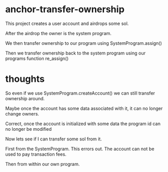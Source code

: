 # anchor-transfer-ownership

This project creates a user account and airdrops some sol. 

After the airdrop the owner is the system program.

We then transfer ownership to our program using SystemProgram.assign()

Then we transfer ownership back to the system program using our programs function re_assign()


# thoughts

So even if we use SystemProgram.createAccount() we can still transfer ownership around.

Maybe once the account has some data associated with it, it can no longer change owners.

Correct, once the account is initialized with some data the program id can no longer be modified

Now lets see if I can transfer some sol from it.

First from the SystemProgram. This errors out. The account can not be used to pay transaction fees.

Then from within our own program.
